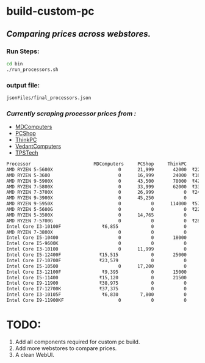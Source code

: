 # build-custom-pc
## _Comparing prices across webstores._

### Run Steps:
```sh
cd bin
./run_processors.sh
```

### output file:
```sh
jsonFiles/final_processors.json
```

### _Currently scraping processor prices from :_
- [MDComputers](https://mdcomputers.in/)
- [PCShop](https://www.pcshop.in//)
- [ThinkPC](https://www.thinkpc.in/)
- [VedantComputers](https://www.vedantcomputers.com/)
- [TPSTech](https://www.tpstech.in/)


```sh
Processor                     	MDComputers	    PCShop	   ThinkPC	    Vedant	   TPSTech
AMD RYZEN 5-5600X             	         0	    21,999	     42000	₹22,250.00	Rs. 22,299
AMD RYZEN 5-3600              	         0	    16,999	     24000	₹16,750.00	Rs. 16,799
AMD RYZEN 9-5900X             	         0	    43,500	     78000	₹42,000.00	Rs. 42,249
AMD RYZEN 7-5800X             	         0	    33,999	     62000	₹33,400.00	Rs. 33,490
AMD RYZEN 7-3700X             	         0	    26,999	         0	₹24,650.00	Rs. 25,999
AMD RYZEN 9-3900X             	         0	    45,250	         0	         0	Rs. 37,890
AMD RYZEN 9-5950X             	         0	         0	    114000	₹57,700.00	Rs. 57,899
AMD RYZEN 5-5600G             	         0	         0	         0	₹22,280.00	Rs. 22,280
AMD RYZEN 5-3500X             	         0	    14,765	         0	         0	Rs. 14,700
AMD RYZEN 7-5700G             	         0	         0	         0	₹28,250.00	Rs. 28,380
Intel Core I3-10100F          	   ₹6,855 	         0	         0	         0	 Rs. 6,859
AMD RYZEN 7-3800X             	         0	         0	         0	         0	Rs. 25,900
Intel Core I5-10400           	         0	         0	     18000	         0	Rs. 13,910
Intel Core I5-9600K           	         0	         0	         0	         0	Rs. 14,990
Intel Core I3-10100           	         0	    11,999	         0	         0	 Rs. 9,399
Intel Core I5-12400F          	  ₹15,515 	         0	     25000	         0	Rs. 15,820
Intel Core I7-10700F          	  ₹23,579 	         0	         0	         0	Rs. 23,700
Intel Core I5-10500           	         0	    17,200	         0	         0	Rs. 17,499
Intel Core I3-12100F          	   ₹9,395 	         0	     15000	         0	 Rs. 9,450
Intel Core I5-11400           	  ₹15,120 	         0	     21500	         0	Rs. 15,260
Intel Core I9-11900           	  ₹38,975 	         0	         0	         0	Rs. 38,999
Intel Core I7-12700K          	  ₹37,375 	         0	         0	         0	Rs. 37,900
Intel Core I3-10105F          	   ₹6,830 	     7,800	         0	         0	 Rs. 7,120
Intel Core I9-11900KF         	         0	         0	         0	         0	Rs. 36,690
```

# TODO:
1. Add all components required for custom pc build.
2. Add more webstores to compare prices.
3. A clean WebUI.

